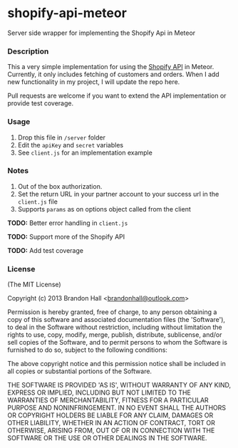 shopify-api-meteor
==================

Server side wrapper for implementing the Shopify Api in Meteor

### Description

This a very simple implementation for using the [Shopify API](http://api.shopify.com/) 
in Meteor. Currently, it only includes fetching of customers and orders. When I
add new functionality in my project, I will update the repo here.

Pull requests are welcome if you want to extend the API implementation
or provide test coverage.

### Usage

1. Drop this file in `/server` folder
2. Edit the `apiKey` and `secret` variables
3. See `client.js` for an implementation example

### Notes

1. Out of the box authorization. 
2. Set the return URL in your partner account to your success url in the `client.js` file
2. Supports `params` as on options object called from the client

**TODO:** Better error handling in `client.js`

**TODO:** Support more of the Shopify API

**TODO:** Add test coverage

### License 

(The MIT License)

Copyright (c) 2013 Brandon Hall &lt;brandonhall@outlook.com&gt;

Permission is hereby granted, free of charge, to any person obtaining
a copy of this software and associated documentation files (the
'Software'), to deal in the Software without restriction, including
without limitation the rights to use, copy, modify, merge, publish,
distribute, sublicense, and/or sell copies of the Software, and to
permit persons to whom the Software is furnished to do so, subject to
the following conditions:

The above copyright notice and this permission notice shall be
included in all copies or substantial portions of the Software.

THE SOFTWARE IS PROVIDED 'AS IS', WITHOUT WARRANTY OF ANY KIND,
EXPRESS OR IMPLIED, INCLUDING BUT NOT LIMITED TO THE WARRANTIES OF
MERCHANTABILITY, FITNESS FOR A PARTICULAR PURPOSE AND NONINFRINGEMENT.
IN NO EVENT SHALL THE AUTHORS OR COPYRIGHT HOLDERS BE LIABLE FOR ANY
CLAIM, DAMAGES OR OTHER LIABILITY, WHETHER IN AN ACTION OF CONTRACT,
TORT OR OTHERWISE, ARISING FROM, OUT OF OR IN CONNECTION WITH THE
SOFTWARE OR THE USE OR OTHER DEALINGS IN THE SOFTWARE.
